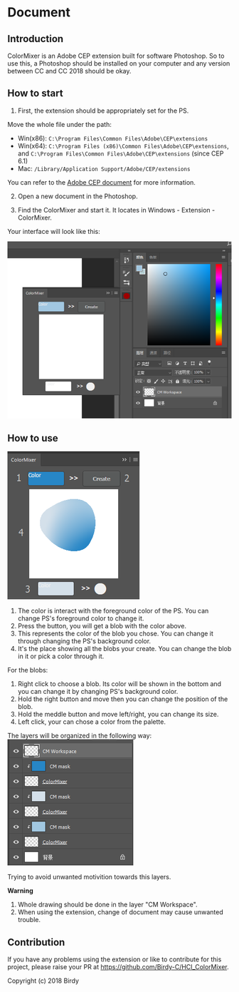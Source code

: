 # Document

## Introduction

ColorMixer is an Adobe CEP extension built for software Photoshop. So to use this, a Photoshop should be installed on your computer and any version between CC and CC 2018 should be okay.

## How to start

1. First, the extension should be appropriately set for the PS.

Move the whole file under the path:
- Win(x86): `C:\Program Files\Common Files\Adobe\CEP\extensions`
- Win(x64): `C:\Program Files (x86)\Common Files\Adobe\CEP\extensions`, and `C:\Program Files\Common Files\Adobe\CEP\extensions` (since CEP 6.1)
- Mac: `/Library/Application Support/Adobe/CEP/extensions`

You can refer to the [Adobe CEP document](https://github.com/Adobe-CEP/CEP-Resources/blob/master/CEP_8.x/Documentation/CEP%208.0%20HTML%20Extension%20Cookbook.md#extension-folders) for more information.

2. Open a new document in the Photoshop.

3. Find the ColorMixer and start it. It locates in Windows -  Extension - ColorMixer.

Your interface will look like this: 

![startpic](./pic/start.png)

## How to use
![intro1](./pic/intro1.png)

1. The color is interact with the foreground color of the PS. You can change PS's foreground color to change it.
2. Press the button, you will get a blob with the color above.
3. This represents the color of the blob you chose. You can change it through changing the PS's background color. 
4. It's the place showing all the blobs your create. You can change the blob in it or pick a color through it.



For the blobs:
1. Right click to choose a blob. Its color will be shown in the bottom and you can change it by changing PS's background color.
2. Hold the right button and move then you can change the position of the blob.
3. Hold the meddle button and move left/right, you can change its size.
4. Left click, your can chose a color from the palette.


The layers will be organized in the following way:
![intro1](./pic/intro2.png)

Trying to avoid unwanted motivition towards this layers.




**Warning**

1. Whole drawing should be done in the layer "CM Workspace".
2. When using the extension, change of document may cause unwanted trouble.



## Contribution

If you have any problems using the extension or like to contribute for this project, please raise your PR at  https://github.com/Birdy-C/HCI_ColorMixer.


Copyright (c) 2018 Birdy
